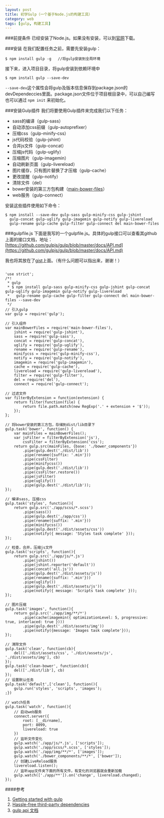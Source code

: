 ```yaml
---
layout: post
title: 初学Gulp（一个基于Node.js的构建工具）
category: web
tags: [gulp, 构建工具]
---
```


###前提条件
已经安装了Node.js。如果没有安装，可以到[官网](https://nodejs.org/)下载。

###安装
在我们配置任务之前，需要先安装gulp：

	$ npm install gulp -g   //将gulp安装到全局环境

接下来，进入项目目录，将gulp安装到依赖环境中

	$ npm install gulp --save-dev

`--save-dev`这个属性会将gulp及版本信息保存到package.json的devDependeccies里面。package.json文件位于项目根目录中，可以自己编写
也可以通过 `npm init` 来初始化。<!--more-->

###安装Gulp插件
我们将要使用Gulp插件来完成我们以下任务：    

- sass的编译（gulp-sass） 
- 自动添加css前缀（gulp-autoprefixer）
- 压缩css（gulp-minify-css）
- js代码校验（gulp-jshint）
- 合并js文件（gulp-concat）
- 压缩js代码（gulp-uglify）
- 压缩图片（gulp-imagemin）
- 自动刷新页面（gulp-livereload）
- 图片缓存，只有图片替换了才压缩（gulp-cache）
- 更改提醒（gulp-notify）
- 清除文件（del）
- bower安装的第三方包构建（[main-bower-files](https://github.com/ck86/main-bower-files)）
- web服务（gulp-connect）

安装这些插件使用如下命令：

	$ npm install --save-dev gulp-sass gulp-minify-css gulp-jshint 
	  gulp-concat gulp-uglify gulp-imagemin gulp-notify gulp-livereload 
	  gulp-rename gulp-cache gulp-filter gulp-connect del main-bower-files

###gulpfile.js
下面是我写的一个gulpfile.js。具体的gulp接口可以查看其github上面的接口文档，地址：[https://github.com/gulpjs/gulp/blob/master/docs/API.md](https://github.com/gulpjs/gulp/blob/master/docs/API.md)

我也将其放在了[gist](https://gist.github.com/angelzou/3bc0094d5025066f251c)上面。（有什么问题可以指出来，谢谢！）

<pre><code class="javascript">
'use strict';
/*!
 * gulp
 * $ npm install gulp-sass gulp-minify-css gulp-jshint gulp-concat gulp-uglify gulp-imagemin gulp-notify gulp-livereload
 *   gulp-rename gulp-cache gulp-filter gulp-connect del main-bower-files --save-dev
 */
// 引入gulp
var gulp = require('gulp');

// 引入组件
var mainBowerFiles = require('main-bower-files'),
	jshint = require('gulp-jshint'),
	sass = require('gulp-sass'),
	concat = require('gulp-concat'),
	uglify = require('gulp-uglify'),
	rename = require('gulp-rename'),
	minifycss = require('gulp-minify-css'),
	notify = require('gulp-notify'),
	imagemin = require('gulp-imagemin'),
	cache = require('gulp-cache'),
	livereload = require('gulp-livereload'),
	filter = require('gulp-filter'),
	del = require('del'),
	connect = require('gulp-connect');

// 过滤文件
var filterByExtension = function(extension) {
	return filter(function(file) {
		return file.path.match(new RegExp('.' + extension + '$'));
	});
};

// 将bower安装的第三方包，存储到dist/lib目录下
gulp.task('bower', function() {
	var mainFiles = mainBowerFiles();
	var jsFilter = filterByExtension('js'),
		cssFilter = filterByExtension('css');
	return gulp.src(mainFiles, {base: './bower_components'})
		.pipe(gulp.dest('./dist/lib'))
		.pipe(rename({suffix: '.min'}))
		.pipe(cssFilter)
		.pipe(minifycss())
		.pipe(gulp.dest('./dist/lib'))
		.pipe(cssFilter.restore())
		.pipe(jsFilter)
		.pipe(uglify())
		.pipe(gulp.dest('./dist/lib'));
});

// 编译sass, 压缩css
gulp.task('styles', function(){
	return gulp.src('./app/scss/*.scss')
		.pipe(sass())
		.pipe(gulp.dest('./app/css'))
		.pipe(rename({suffix: '.min'}))
		.pipe(minifycss())
		.pipe(gulp.dest('./dist/assets/css'))
		.pipe(notify({ message: 'Styles task complete' }));
});

// 检查，合并，压缩js文件
gulp.task('scripts', function(){
	return gulp.src('./app/js/*.js')
		.pipe(jshint())
		.pipe(jshint.reporter('default'))
		.pipe(concat('all.js'))
		.pipe(gulp.dest('./dist/assets/js'))
		.pipe(rename({suffix: '.min'}))
		.pipe(uglify())
		.pipe(gulp.dest('./dist/assets/js'))
		.pipe(notify({ message: 'Scripts task complete' }));
});

// 图片压缩
gulp.task('images', function(){
	return gulp.src('./app/img/**/*')
		.pipe(cache(imagemin({ optimizationLevel: 5, progressive: true, interlaced: true })))
		.pipe(gulp.dest('./dist/assets/img'))
		.pipe(notify({message: 'Images task complete'}));
});

// 清除文件
gulp.task('clean', function(cb){
	del(['./dist/assets/css', './dist/assets/js', './dist/assets/img'], cb)
});
gulp.task('clean-bower', function(cb){
	del(['./dist/lib'], cb)
});
// 设置默认任务
gulp.task('default',['clean'], function(){
	gulp.run('styles', 'scripts', 'images');
;})

// watch任务
gulp.task('watch', function(){
	// 启动web服务
	connect.server({
		root: [__dirname],
		port: 8099,
		livereload: true
	})
	// 监听文件变化
	gulp.watch('./app/js/*.js', ['scripts']);
	gulp.watch('./app/scss/*.scss', ['styles']);
	gulp.watch('./app/img/**/*', ['images']);
	gulp.watch('./bower_components/**/*', ['bower']);
	// 创建LiveReload服务
	livereload.listen();
	// 监听app文件夹下面的所有文件，有变化的浏览器就会重新加载
	gulp.watch(['./app/**']).on('change', livereload.changed);
});
</code></pre>
####参考
1. [Getting started with gulp](https://markgoodyear.com/2014/01/getting-started-with-gulp/)
2. [Hassle-free third-party dependencies](http://engineroom.teamwork.com/hassle-free-third-party-dependencies/)
3. [gulp api 文档](https://github.com/gulpjs/gulp/blob/master/docs/API.md)


